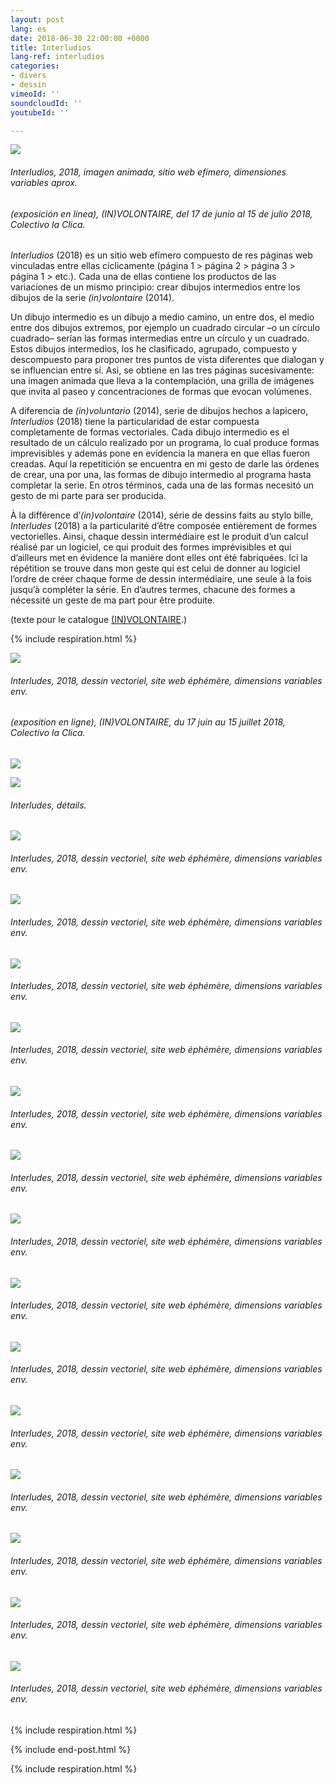 ```yaml
---
layout: post
lang: es
date: 2018-06-30 22:00:00 +0000
title: Interludios
lang-ref: interludios
categories:
- divers
- dessin
vimeoId: ''
soundcloudId: ''
youtubeId: ''

---
```

![](/mepierdoparaver/imgs/interlude-1a-gif.gif)

###### _Interludios_, 2018, imagen animada, sitio web efímero, dimensiones variables aprox.

###### (exposición en línea), _(IN)VOLONTAIRE_, del 17 de junio al 15 de julio 2018, Colectivo la Clica.

_Interludios_ (2018) es un sitio web efímero compuesto de res páginas web vinculadas entre ellas cíclicamente (página 1 > página 2 > página 3 > página 1 > etc.). Cada una de ellas contiene los productos de las variaciones de un mismo principio: crear dibujos intermedios entre los dibujos de la serie _(in)volontaire_ (2014).

Un dibujo intermedio es un dibujo a medio camino, un entre dos, el medio entre dos dibujos extremos, por ejemplo un cuadrado circular –o un círculo cuadrado– serían las formas intermedias entre un círculo y un cuadrado. Estos dibujos intermedios, los he clasificado, agrupado, compuesto y descompuesto para proponer tres puntos de vista diferentes que dialogan y se influencian entre sí. Asi, se obtiene en las tres páginas sucesivamente: una imagen animada que lleva a la contemplación, una grilla de imágenes que invita al paseo y concentraciones de formas que evocan volúmenes.

A diferencia de _(in)voluntario_ (2014), serie de dibujos hechos a lapicero, _Interludios_ (2018) tiene la particularidad de estar compuesta completamente de formas vectoriales. Cada dibujo intermedio es el resultado de un cálculo realizado por un programa, lo cual produce formas imprevisibles y además pone en evidencia la manera en que ellas fueron creadas. Aquí la repetitición se encuentra en mi gesto de darle las órdenes de crear, una por una, las formas de dibujo intermedio al programa hasta completar la serie. En otros términos, cada una de las formas necesitó un gesto de mi parte para ser producida.

À la différence d’_(in)volontaire_ (2014), série de dessins faits au stylo bille, _Interludes_ (2018) a la particularité d’être composée entièrement de formes vectorielles. Ainsi, chaque dessin intermédiaire est le produit d’un calcul réalisé par un logiciel, ce qui produit des formes imprévisibles et qui d’ailleurs met en évidence la manière dont elles ont été fabriquées. Ici la répétition se trouve dans mon geste qui est celui de donner au logiciel l’ordre de créer chaque forme de dessin intermédiaire, une seule à la fois jusqu’à compléter la série. En d’autres termes, chacune des formes a nécessité un geste de ma part pour être produite.

(texte pour le catalogue [(IN)VOLONTAIRE](https://fr.calameo.com/read/006090984d2e17f945d7f).)

{% include respiration.html %}

![](/mepierdoparaver/imgs/in-volontaire-interlude-grilla-04-up-a.jpg)

###### _Interludes_, 2018, dessin vectoriel, site web éphémère, dimensions variables env.

###### (exposition en ligne), _(IN)VOLONTAIRE_, du 17 juin au 15 juillet 2018, Colectivo la Clica.

![](/mepierdoparaver/imgs/in-volontaire-interlude-grilla-04-up-b.jpg)

![](/mepierdoparaver/imgs/in-volontaire-interlude-grilla-04-up-c.jpg)

###### _Interludes_, détails.

![](/mepierdoparaver/imgs/int-desc-001-014-up.png)

###### _Interludes_, 2018, dessin vectoriel, site web éphémère, dimensions variables env.

![](/mepierdoparaver/imgs/int-desc-015-028-up.png)

###### _Interludes_, 2018, dessin vectoriel, site web éphémère, dimensions variables env.

![](/mepierdoparaver/imgs/int-desc-029-042-up.png)

###### _Interludes_, 2018, dessin vectoriel, site web éphémère, dimensions variables env.

![](/mepierdoparaver/imgs/int-desc-043-056-up.png)

###### _Interludes_, 2018, dessin vectoriel, site web éphémère, dimensions variables env.

![](/mepierdoparaver/imgs/int-desc-057-070-up.png)

###### _Interludes_, 2018, dessin vectoriel, site web éphémère, dimensions variables env.

![](/mepierdoparaver/imgs/int-desc-071-084-up.png)

###### _Interludes_, 2018, dessin vectoriel, site web éphémère, dimensions variables env.

![](/mepierdoparaver/imgs/int-desc-085-098-up.png)

###### _Interludes_, 2018, dessin vectoriel, site web éphémère, dimensions variables env.

![](/mepierdoparaver/imgs/int-desc-099-112-up.png)

###### _Interludes_, 2018, dessin vectoriel, site web éphémère, dimensions variables env.

![](/mepierdoparaver/imgs/int-desc-113-126-up.png)

###### _Interludes_, 2018, dessin vectoriel, site web éphémère, dimensions variables env.

![](/mepierdoparaver/imgs/int-desc-127-140-up.png)

###### _Interludes_, 2018, dessin vectoriel, site web éphémère, dimensions variables env.

![](/mepierdoparaver/imgs/int-desc-141-154-up.png)

###### _Interludes_, 2018, dessin vectoriel, site web éphémère, dimensions variables env.

![](/mepierdoparaver/imgs/int-desc-155-168-up.png)

###### _Interludes_, 2018, dessin vectoriel, site web éphémère, dimensions variables env.

![](/mepierdoparaver/imgs/int-desc-169-182-up.png)

###### _Interludes_, 2018, dessin vectoriel, site web éphémère, dimensions variables env.

![](/mepierdoparaver/imgs/int-desc-183-196-up.png)

###### _Interludes_, 2018, dessin vectoriel, site web éphémère, dimensions variables env.

{% include respiration.html %}

{% include end-post.html %}

{% include respiration.html %}